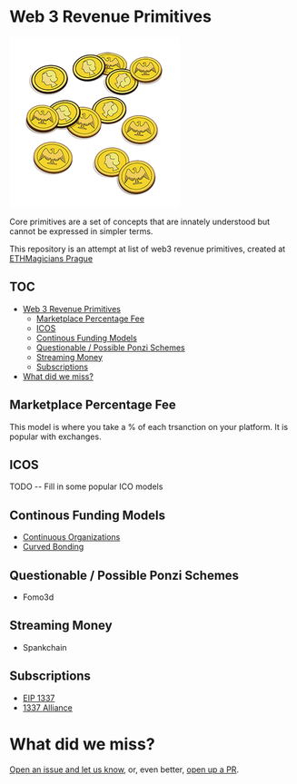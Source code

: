 # Web 3 Revenue Primitives

<img src='imgs/coins.png'>

Core primitives are a set of concepts that are innately understood but cannot be expressed in simpler terms.

This repository is an attempt at list of web3 revenue primitives, created at [ETHMagicians Prague](https://hackmd.io/DaJhrasLQteUk3IwX5bQAg?view#8-Business-Models-Ring)

## TOC

- [Web 3 Revenue Primitives](#web-3-revenue-primitives)
  * [Marketplace Percentage Fee](#marketplace-percentage-fee)
  * [ICOS](#icos)
  * [Continous Funding Models](#continous-funding-models)
  * [Questionable / Possible Ponzi Schemes](#questionable---possible-ponzi-schemes)
  * [Streaming Money](#streaming-money)
  * [Subscriptions](#subscriptions)
- [What did we miss?](#what-did-we-miss-)


## Marketplace Percentage Fee

This model is where you take a % of each trsanction on your platform.  It is popular with exchanges.

## ICOS

TODO -- Fill in some popular ICO models

## Continous Funding Models

* [Continuous Organizations](https://medium.com/@thibauld/introducing-continuous-organizations-22ad9d1f63b7?_branch_match_id=578515516036471346)
* [Curved Bonding](https://medium.com/@simondlr/tokens-2-0-curved-token-bonding-in-curation-markets-1764a2e0bee5)

## Questionable / Possible Ponzi Schemes

* Fomo3d

## Streaming Money

* Spankchain

## Subscriptions

* [EIP 1337](https://github.com/ethereum/EIPs/pull/1337)
* [1337 Alliance](https://1337alliance.com)


# What did we miss?  

[Open an issue and let us know](https://github.com/owocki/web3_revenue_primitives/issues/new), or, even better, [open up a PR](https://github.com/owocki/web3_revenue_primitives/compare).

<!-- Google Analytics -->
<img src='https://ga-beacon.appspot.com/UA-1014419-15/owocki/web3_revenue_primitives' style='width:1px; height:1px;' >

